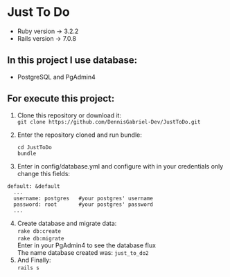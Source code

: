 # Just To Do 
* Ruby version -> 3.2.2
* Rails version -> 7.0.8

## In this project I use database:
* PostgreSQL and PgAdmin4

## For execute this project:
1. Clone this repository or download it:<br>
    ```git clone https://github.com/DennisGabriel-Dev/JustToDo.git```

2. Enter the repository cloned and run bundle:<br>
    ```
    cd JustToDo
    bundle    
   ```
4. Enter in config/database.yml and configure with in your credentials
only change this fields: <br>
```
default: &default
  ...
  username: postgres   #your postgres' username
  password: root       #your postgres' password
  ...
```
4. Create database and migrate data:<br>
    ```rake db:create```<br>
    ```rake db:migrate```<br>
    Enter in your PgAdmin4 to see the database flux <br>
    The name database created was: `just_to_do2`
5. And Finally: <br>
  ```rails s```
